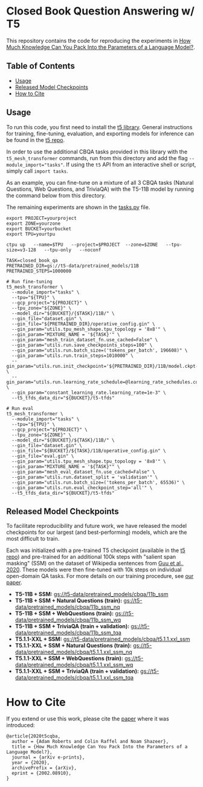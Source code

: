 # Closed Book Question Answering w/ T5

This repository contains the code for reproducing the experiments in
[How Much Knowledge Can You Pack Into the Parameters of a Language Model?](https://arxiv.org/abs/2002.08910).

## Table of Contents

* [Usage](#usage)
* [Released Model Checkpoints](#released-model-checkpoints)
* [How to Cite](#how-to-cite)

## Usage

To run this code, you first need to install the
[t5 library](https://pypi.org/project/t5/). General instructions for training, fine-tuning, evaluation, and exporting models for inference can be found in the [t5 repo](https://github.com/google-research/text-to-text-transfer-transformer).

In order to use the additional CBQA tasks provided in this library with the `t5_mesh_transformer` commands, run from this directory and add the flag `--module_import="tasks"`.
If using the `t5` API from an interactive shell or script, simply call `import tasks`.

As an example, you can fine-tune on a mixture of all 3 CBQA tasks
(Natural Questions, Web Questions, and TriviaQA) with the
T5-11B model by running the command below from this directory.

The remaining experiments are shown in the [tasks.py](tasks.py) file.

```
export PROJECT=yourproject
export ZONE=yourzone
export BUCKET=yourbucket
export TPU=yourtpu

ctpu up   --name=$TPU   --project=$PROJECT  --zone=$ZONE   --tpu-size=v3-128   --tpu-only   --noconf

TASK=closed_book_qa
PRETRAINED_DIR=gs://t5-data/pretrained_models/11B
PRETRAINED_STEPS=1000000

# Run fine-tuning
t5_mesh_transformer \
  --module_import="tasks" \
  --tpu="${TPU}" \
  --gcp_project="${PROJECT}" \
  --tpu_zone="${ZONE}" \
  --model_dir="${BUCKET}/{$TASK}/11B/" \
  --gin_file="dataset.gin" \
  --gin_file="${PRETRAINED_DIR}/operative_config.gin" \
  --gin_param="utils.tpu_mesh_shape.tpu_topology = '8x8'" \
  --gin_param="MIXTURE_NAME = '${TASK}'" \
  --gin_param="mesh_train_dataset_fn.use_cached=False" \
  --gin_param="utils.run.save_checkpoints_steps=100" \
  --gin_param="utils.run.batch_size=('tokens_per_batch', 196608)" \
  --gin_param="utils.run.train_steps=1010000" \
  --gin_param="utils.run.init_checkpoint='${PRETRAINED_DIR}/11B/model.ckpt-${PRETRAINED_STEPS}'" \
  --gin_param="utils.run.learning_rate_schedule=@learning_rate_schedules.constant_learning_rate" \
  --gin_param="constant_learning_rate.learning_rate=1e-3" \
  --t5_tfds_data_dir="${BUCKET}/t5-tfds" 

# Run eval
t5_mesh_transformer \
  --module_import="tasks" \
  --tpu="${TPU}" \
  --gcp_project="${PROJECT}" \
  --tpu_zone="${ZONE}" \
  --model_dir="${BUCKET}/${TASK}/11B/" \
  --gin_file="dataset.gin" \
  --gin_file="${BUCKET}/${TASK}/11B/operative_config.gin" \
  --gin_file="eval.gin" \
  --gin_param="utils.tpu_mesh_shape.tpu_topology = '8x8'" \
  --gin_param="MIXTURE_NAME = '${TASK}"" \
  --gin_param="mesh_eval_dataset_fn.use_cached=False" \
  --gin_param="utils.run.dataset_split = 'validation'" \
  --gin_param="utils.run.batch_size=('tokens_per_batch', 65536)" \
  --gin_param="utils.run.eval_checkpoint_step='all'" \
  --t5_tfds_data_dir="${BUCKET}/t5-tfds"
```

## Released Model Checkpoints

To facilitate reproducibility and future work, we have released the model checkpoints for our largest (and best-performing) models, which are the most difficult to train.

Each was initialized with a pre-trained T5 checkpoint (available in the
[t5 repo](https://github.com/google-research/text-to-text-transfer-transformer#released-model-checkpoints))
and pre-trained for an additional 100k steps with "salient span masking" (SSM) on the dataset of Wikipedia sentences from [Guu et al., 2020](https://arxiv.org/pdf/2002.08909.pdf).
These models were then fine-tuned with 10k steps on individual open-domain QA tasks. For more details on our training procedure, see [our paper](https://arxiv.org/abs/2002.08910).

* **T5-11B + SSM:** [gs://t5-data/pretrained_models/cbqa/11b_ssm](https://console.cloud.google.com/storage/browser/t5-data/pretrained_models/cbqa/11b_ssm)
* **T5-11B + SSM + Natural Questions (train):** [gs://t5-data/pretrained_models/cbqa/11b_ssm_nq](https://console.cloud.google.com/storage/browser/t5-data/pretrained_models/cbqa/11b_ssm_nq)
* **T5-11B + SSM + WebQuestions (train):** [gs://t5-data/pretrained_models/cbqa/11b_ssm_wq](https://console.cloud.google.com/storage/browser/t5-data/pretrained_models/cbqa/11b_ssm_wq)
* **T5-11B + SSM + TriviaQA (train + validation):** [gs://t5-data/pretrained_models/cbqa/11b_ssm_tqa](https://console.cloud.google.com/storage/browser/t5-data/pretrained_models/cbqa/11b_ssm_tqa)
* **T5.1.1-XXL + SSM:** [gs://t5-data/pretrained_models/cbqa/t5.1.1.xxl_ssm](https://console.cloud.google.com/storage/browser/t5-data/pretrained_models/cbqa/t5.1.1.xxl_ssm)
* **T5.1.1-XXL + SSM + Natural Questions (train):** [gs://t5-data/pretrained_models/cbqa/t5.1.1.xxl_ssm_nq](https://console.cloud.google.com/storage/browser/t5-data/pretrained_models/cbqa/t5.1.1.xxl_ssm_nq)
* **T5.1.1-XXL + SSM + WebQuestions (train):** [gs://t5-data/pretrained_models/cbqa/t5.1.1.xxl_ssm_wq](https://console.cloud.google.com/storage/browser/t5-data/pretrained_models/cbqa/t5.1.1.xxl_ssm_wq)
* **T5.1.1-XXL + SSM + TriviaQA (train + validation):** [gs://t5-data/pretrained_models/cbqa/t5.1.1.xxl_ssm_tqa](https://console.cloud.google.com/storage/browser/t5-data/pretrained_models/cbqa/t5.1.1.xxl_ssm_tqa)

# How to Cite
If you extend or use this work, please cite the [paper](https://arxiv.org/abs/2002.08910) where it was introduced:

```
@article{2020t5cqba,
  author = {Adam Roberts and Colin Raffel and Noam Shazeer},
  title = {How Much Knowledge Can You Pack Into the Parameters of a Language Model?},
  journal = {arXiv e-prints},
  year = {2020},
  archivePrefix = {arXiv},
  eprint = {2002.08910},
}
```
